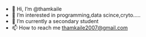 - 👋 Hi, I’m @thamkaile
- 👀 I’m interested in programming,data scince,cryto.....
- 🌱 I’m currently a secondary student
- 📫 How to reach me thamkaile2007@gmail.com

<!---
thamkaile/thamkaile is a ✨ special ✨ repository because its `README.md` (this file) appears on your GitHub profile.
You can click the Preview link to take a look at your changes.
--->
